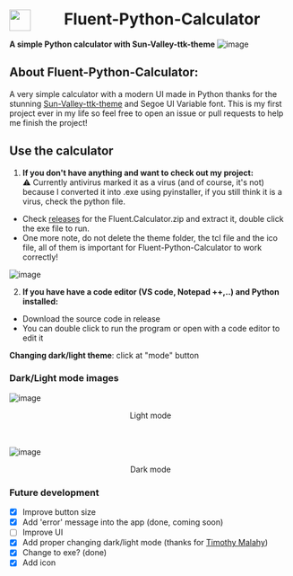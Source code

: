 <div align="center">
 
# Fluent-Python-Calculator <img align="left" src="https://github.com/HuyHung1408/Fluent-Python-Calculator/blob/main/Calculator.ico" height="38"></a> 
</div>

**A simple Python calculator with Sun-Valley-ttk-theme**
![image](https://user-images.githubusercontent.com/86362423/151662244-a50a9c81-890c-4391-8543-b32404a4d278.png)
  
## About Fluent-Python-Calculator:
  A very simple calculator with a modern UI made in Python thanks for the stunning [Sun-Valley-ttk-theme](https://github.com/rdbende/Sun-Valley-ttk-theme) and Segoe UI Variable font. This is my first project ever in my life so feel free to open an issue or pull requests to help me finish the project!
  
## Use the calculator
1. **If you don't have anything and want to check out my project:** <br>
⚠️ Currently antivirus marked it as a virus (and of course, it's not) because I converted it into .exe using pyinstaller, if you still think it is a virus, check the python file.
- Check [releases](https://github.com/HuyHung1408/Fluent-Python-Calculator/releases) for the Fluent.Calculator.zip and extract it, double click the exe file to run.
- One more note, do not delete the theme folder, the tcl file and the ico file, all of them is important for Fluent-Python-Calculator to work correctly!

![image](https://user-images.githubusercontent.com/86362423/151649391-ae6d8c62-cbc3-4d47-a3fc-588f0d243a2c.png)

2. **If you have have a code editor (VS code, Notepad ++,..) and Python installed:**
- Download the source code in release
- You can double click to run the program or open with a code editor to edit it

**Changing dark/light theme**: click at "mode" button
### Dark/Light mode images 

![image](https://user-images.githubusercontent.com/86362423/151662266-c68b1476-16a4-4bff-b667-10eaab74b4ae.png)
<div align="center">
Light mode
</div>
<br>
<br>

![image](https://user-images.githubusercontent.com/86362423/151662284-4b966d7e-e0ac-4280-b339-d3fc4b46729c.png)
<div align="center">
Dark mode
</div>

 
### Future development
 - [X] Improve button size
 - [X] Add 'error' message into the app (done, coming soon)
 - [ ] Improve UI
 - [X] Add proper changing dark/light mode (thanks for [Timothy Malahy](https://github.com/TimothyMalahy))
 - [X] Change to exe? (done)
 - [X] Add icon
